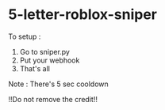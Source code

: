 # 5-letter-roblox-sniper

To setup :
1. Go to sniper.py
2. Put your webhook
3. That's all



Note :
There's 5 sec cooldown


!!Do not remove the credit!!
